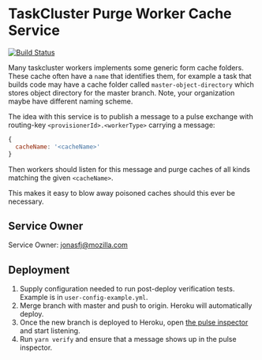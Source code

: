 TaskCluster Purge Worker Cache Service
======================================

[![Build Status](https://travis-ci.org/taskcluster/taskcluster-purge-cache.svg?branch=master)](https://travis-ci.org/taskcluster/taskcluster-purge-cache)

Many taskcluster workers implements some generic form cache folders.
These cache often have a `name` that identifies them, for example a task
that builds code may have a cache folder called `master-object-directory` which
stores object directory for the master branch. Note, your organization maybe
have different naming scheme.

The idea with this service is to publish a message to a pulse exchange with
routing-key `<provisionerId>.<workerType>` carrying a message:
```js
{
  cacheName: '<cacheName>'
}
```
Then workers should listen for this message and purge caches of all kinds
matching the given `<cacheName>`.

This makes it easy to blow away poisoned caches should this ever be necessary.

Service Owner
-------------

Service Owner: jonasfj@mozilla.com

Deployment
----------
1) Supply configuration needed to run post-deploy verification tests. Example is in `user-config-example.yml`.
2) Merge branch with master and push to origin. Heroku will automatically deploy.
3) Once the new branch is deployed to Heroku, open [the pulse inspector](https://tools.taskcluster.net/pulse-inspector/#!((exchange:exchange/taskcluster-purge-cache/v1/purge-cache,routingKeyPattern:%23))) and start listening.
4) Run `yarn verify` and ensure that a message shows up in the pulse inspector.
